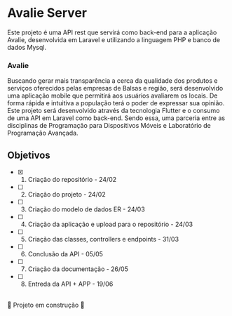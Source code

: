 # Avalie Server

Este projeto é uma API rest que servirá como back-end para a aplicação Avalie, desenvolvida em Laravel e utilizando a linguagem PHP e banco de dados Mysql.

### Avalie

Buscando gerar mais transparência a cerca da qualidade dos produtos e serviços oferecidos pelas empresas de Balsas e região, será desenvolvido uma aplicação mobile que permitirá aos usuários avaliarem os locais. De forma rápida e intuitiva a população terá o poder de expressar sua opinião. Este projeto será desenvolvido através da tecnologia Flutter e o consumo de uma API em Laravel como back-end. Sendo essa, uma parceria entre as disciplinas de Programação para Dispositivos Móveis e Laboratório de Programação Avançada.

## Objetivos
- [x] 1. Criação do repositório - 24/02
- [ ] 2. Criação do projeto - 24/02
- [ ] 3. Criação do modelo de dados ER - 24/03
- [ ] 4. Criação da aplicação e upload para o repositório - 24/03
- [ ] 5. Criação das classes, controllers e endpoints - 31/03
- [ ] 6. Conclusão da API - 05/05
- [ ] 7. Criação da documentação - 26/05
- [ ] 8. Entreda da API + APP - 19/06

<br>:construction: Projeto em construção :construction:
